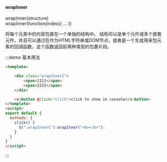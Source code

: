 #### wrapInner

wrapInner(structure)   
wrapInner(function(index){ ... }) 

将每个元素中的内容包裹在一个单独的结构中。
结构可以是单个元件或多个嵌套元件，并且可以通过在作为HTML字符串或DOM节点，或者是一个生成用来包元素的回调函数，这个函数返回前两种类型的包裹片段。

:::demo 基本用法
```html
<template>

    <div class="wrapInnerC">
        <span>1111</span>
        <span>2222</span>
    </div>

    <v-button @click="click">click to show in console</v-button>
</template>
<script>
export default {
  methods: {
    click() {
      $(".wrapInnerC").wrapInner("<b></b>");
    }
  }
}
</script>
```
:::
